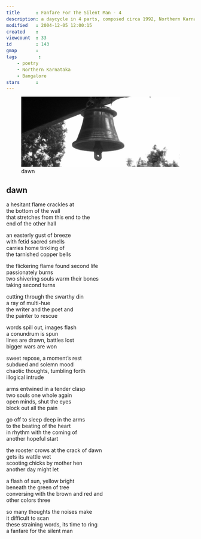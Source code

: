 ```yaml
---
title      : Fanfare For The Silent Man - 4
description: a daycycle in 4 parts, composed circa 1992, Northern Karnataka and Bangalore
modified   : 2004-12-05 12:00:15
created    :
viewcount  : 33
id         : 143
gmap       :
tags        :
    - poetry
    - Northern Karnataka
    - Bangalore
stars      :
---
```


<figure>
    <img src="img/dawn.jpg">
    <figcaption>dawn</figcaption>
</figure>

## dawn

a hesitant flame crackles at  
the bottom of the wall  
that stretches from this end to the  
end of the other hall  

an easterly gust of breeze  
with fetid sacred smells  
carries home tinkling of  
the tarnished copper bells  

the flickering flame found second life  
passionately burns  
two shivering souls warm their bones  
taking second turns  

cutting through the swarthy din  
a ray of multi-hue  
the writer and the poet and  
the painter to rescue  

words spill out, images flash  
a conundrum is spun  
lines are drawn, battles lost  
bigger wars are won  

sweet repose, a moment’s rest  
subdued and solemn mood  
chaotic thoughts, tumbling forth  
illogical intrude  

arms entwined in a tender clasp  
two souls one whole again  
open minds, shut the eyes  
block out all the pain  

go off to sleep deep in the arms  
to the beating of the heart  
in rhythm with the coming of  
another hopeful start  

the rooster crows at the crack of dawn  
gets its wattle wet  
scooting chicks by mother hen  
another day might let  

a flash of sun, yellow bright  
beneath the green of tree  
conversing with the brown and red and  
other colors three  

so many thoughts the noises make  
it difficult to scan  
these straining words, its time to ring  
a fanfare for the silent man  
